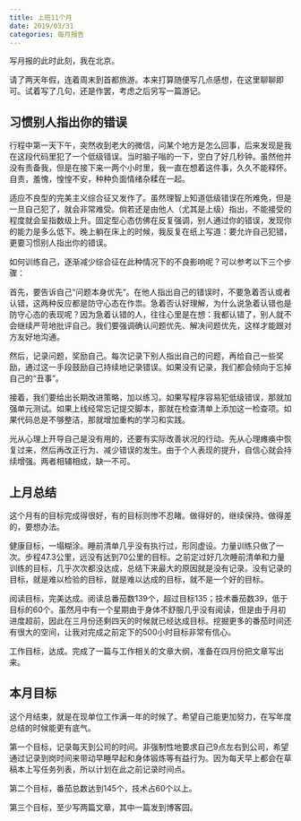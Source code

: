 ```yaml
---
title: 上班11个月
date: 2019/03/31
categories: 每月报告
---
```


写月报的此时此刻，我在北京。

请了两天年假，连着周末到首都旅游。本来打算随便写几点感想，在这里聊聊即可。试着写了几句，还是作罢，考虑之后另写一篇游记。

<!-- more -->

## 习惯别人指出你的错误

行程中第一天下午，突然收到老大的微信，问某个地方是怎么回事，后来发现是我在这段代码里犯了一个低级错误。当时脑子嗡的一下，空白了好几秒钟。虽然他并没有责备我，但是在接下来一两个小时里，我一直在想着这件事，久久不能释怀。自责，羞愧，惶惶不安，种种负面情绪杂糅在一起。

适应不良型的完美主义综合征又发作了。虽然理智上知道低级错误在所难免，但是一旦自己犯了，就会非常难受。倘若还是由他人（尤其是上级）指出，不能接受的程度就会呈指数级上升。固定型心态仿佛在反复强调，别人通过你的错误，发现你的能力是多么低下。晚上躺在床上的时候，我反复在纸上写道：要允许自己犯错，更要习惯别人指出你的错误。

如何训练自己，逐渐减少综合征在此种情况下的不良影响呢？可以参考以下三个步骤：

首先，要告诉自己“问题本身优先”。在他人指出自己的错误时，不要急着否认或者认错，这两种反应都是防守心态在作祟。急着否认好理解，为什么说急着认错也是防守心态的表现呢？因为急着认错的人，往往心里是在想：我都认错了，别人就不会继续严苛地批评自己。我们要强调确认问题优先、解决问题优先，这样才能跟对方友好地沟通。

然后，记录问题，奖励自己。每次记录下别人指出自己的问题，再给自己一些奖励，通过这一手段鼓励自己持续地记录错误。如果没有记录，我们都会倾向于忘掉自己的“丑事”。

接着，我们要给出长期改进策略，加以练习。如果写程序容易犯低级错误，那就加强单元测试。如果上线经常忘记提交脚本，那就在检查清单上添加这一检查项。如果代码总是不够整洁，那就增加重构的学习和实践。

光从心理上开导自己是没有用的，还要有实际改善状况的行动。先从心理瘫痪中恢复过来，然后再改正行为、减少错误的发生。由于个人表现的提升，自信心就会持续增强。两者相辅相成，缺一不可。

## 上月总结

这个月有的目标完成得很好，有的目标则惨不忍睹。做得好的，继续保持。做得差的，要想办法。

健康目标，一塌糊涂。睡前清单几乎没有执行过，形同虚设。力量训练只做了一次。步程47.3公里，远没有达到70公里的目标。之前定过好几次睡前清单和力量训练的目标，几乎次次都没达成，总结下来最大的原因就是没有记录。没有记录的目标，就是难以检验的目标，就是难以达成的目标，就不是一个好的目标。

阅读目标，完美达成。阅读总番茄数139个，超过目标135；技术番茄数39，低于目标的60个。虽然月中有一个星期由于身体不舒服几乎没有阅读，但是由于月初进度超前，因此在三月份还剩四天的时候就已经达成目标。挖掘更多的番茄时间还有很大的空间，让我对完成之前定下的500小时目标非常有信心。

工作目标，达成。完成了一篇与工作相关的文章大纲，准备在四月份把文章写出来。

## 本月目标

这个月结束，就是在现单位工作满一年的时候了。希望自己能更加努力，在写年度总结的时候能更有底气。

第一个目标，记录每天到公司的时间。非强制性地要求自己9点左右到公司，希望通过记录到岗时间来带动早睡早起和身体锻炼等有益行为。因为每天早上都会在草稿本上写任务列表，所以计划在此之前记录时间点。

第二个目标，番茄总数达到145个，技术占60个以上。

第三个目标，至少写两篇文章，其中一篇发到博客园。
